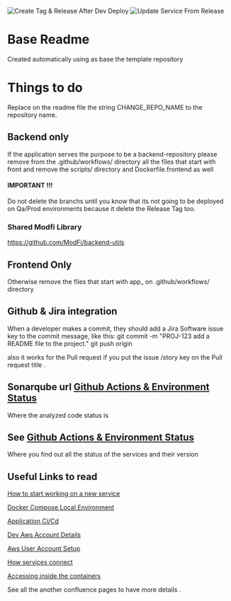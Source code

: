 ![Create Tag & Release After Dev Deploy](https://github.com/ModFi/CHANGE_REPO_NAME/workflows/Create%20Tag%20&%20Release%20After%20Dev%20Deploy/badge.svg)
![Update Service From Release](https://github.com/ModFi/CHANGE_REPO_NAME/workflows/Update%20Service%20From%20Release/badge.svg)

# Base Readme

Created automatically using as base the template repository

# Things to do

Replace on the readme file the string CHANGE_REPO_NAME to the repository name.

## Backend only
If the application serves the purpose to be a backend-repository please remove 
from the .github/workflows/ directory all the files that start with front
and remove the scripts/ directory and Dockerfile.frontend as well

#### IMPORTANT !!!
Do not delete the branchs until you know that its not going to be deployed on Qa/Prod environments because it delete the Release Tag too.

### Shared Modfi Library

https://github.com/ModFi/backend-utils

## Frontend Only
Otherwise remove the files that start with app_ on .github/workflows/ directory


## Github & Jira integration
When a developer makes a commit, they should add a Jira Software issue key to the commit message, like this:
git commit -m "PROJ-123 add a README file to the project."
git push origin <branchname>
  
also it works for the Pull request if you put the issue /story key on the Pull request title .

## Sonarqube url [Github Actions & Environment Status](http://54.158.192.246:9000)
Where the analyzed code status is

## See [Github Actions & Environment Status](https://github.com/ModFi/action-dashboard)
Where you find out all the status of the services and their version

## Useful Links to read

[How to start working on a new service](https://modfi.atlassian.net/wiki/spaces/AR/pages/235470855/How+start+working+on+a+new+Service+Api)

[Docker Compose Local Environment](https://modfi.atlassian.net/wiki/spaces/AR/pages/259293213/Local+Docker+compose+environment)

[Application Ci/Cd](https://modfi.atlassian.net/wiki/spaces/AR/pages/141459459/Application+CI+CD)

[Dev Aws Account Details](https://modfi.atlassian.net/wiki/spaces/AR/pages/198279169/Dev+Aws+Account+Details)

[Aws User Account Setup](https://modfi.atlassian.net/wiki/spaces/AR/pages/226918421/User+Account+Setup)

[How services connect](https://modfi.atlassian.net/wiki/spaces/AR/pages/230129665/How+the+services+connect+.)

[Accessing inside the containers](https://modfi.atlassian.net/wiki/spaces/AR/pages/260112385/Accesing+inside+the+containers+from+the+Jump+Box)

See all the another confluence pages to have more details .






